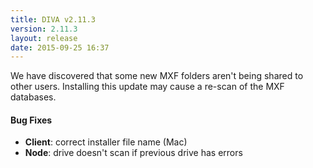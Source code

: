 ```yaml
---
title: DIVA v2.11.3
version: 2.11.3
layout: release
date: 2015-09-25 16:37
---
```


We have discovered that some new MXF folders aren't being shared to other users.
Installing this update may cause a re-scan of the MXF databases.

#### Bug Fixes

- **Client**: correct installer file name (Mac)
- **Node**: drive doesn't scan if previous drive has errors
